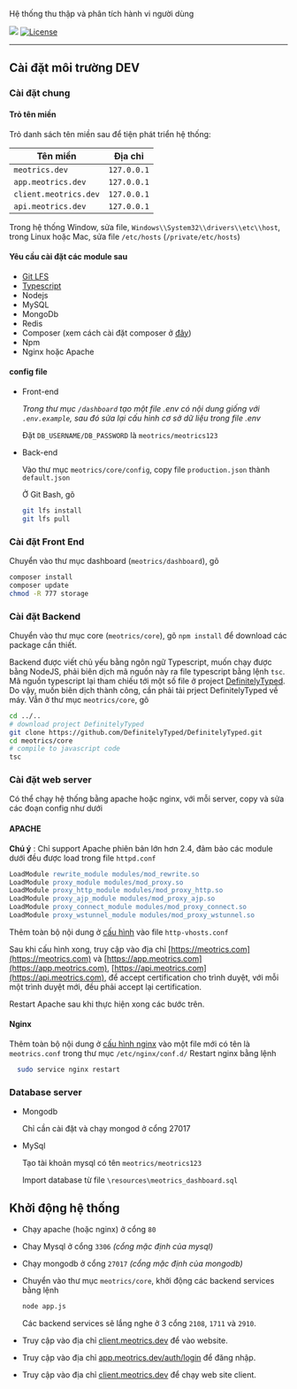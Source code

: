 Hệ thống thu thập và phân tích hành vi người dùng

[![](http://blog.meotrics.com/wp-content/uploads/2016/03/Logo_Blue_word-1.png)](http://meotrics.com) [![License](https://img.shields.io/crates/l/rustc-serialize.svg)](https://opensource.org/licenses/Apache-2.0)
* * *

Cài đặt môi trường DEV
----
### Cài đặt chung

#### Trỏ tên miền

Trỏ danh sách tên miền sau để tiện phát triển hệ thống:

| Tên miền              | Địa chỉ           |
|-----------------------|-------------------|
|`meotrics.dev`         | `127.0.0.1`       |
|`app.meotrics.dev`		  | `127.0.0.1`		    |
|`client.meotrics.dev` 	| `127.0.0.1`		    |
|`api.meotrics.dev`     | `127.0.0.1`       |

Trong hệ thống Window, sửa file, `Windows\\System32\\drivers\\etc\\host`, trong Linux hoặc Mac, sửa file `/etc/hosts` (`/private/etc/hosts`)

#### Yêu cầu cài đặt các module sau
* [Git LFS](https://git-lfs.github.com/)
* [Typescript](https://www.typescriptlang.org/)
* Nodejs
* MySQL
* MongoDb
* Redis
* Composer (xem cách cài đặt composer ở [đây](docs/composerinstall.md))
* Npm
* Nginx hoặc Apache


#### config file
* Front-end

  *Trong thư mục `/dashboard` tạo một file .env có nội dung giống với `.env.example`, sau đó sửa lại cấu hình cơ sở dữ liệu trong file .env*

  Đặt `DB_USERNAME/DB_PASSWORD` là `meotrics/meotrics123`

* Back-end

  Vào thư mục `meotrics/core/config`, copy file `production.json` thành `default.json`

  Ở Git Bash, gõ
  ```bash
  git lfs install
  git lfs pull
  ```

### Cài đặt Front End
Chuyển vào thư mục dashboard (`meotrics/dashboard`), gõ

```bash
composer install
composer update
chmod -R 777 storage
```

### Cài đặt Backend

Chuyển vào thư mục core (`meotrics/core`), gõ `npm install` để download các package cần thiết.

Backend được viết chủ yếu bằng ngôn ngữ Typescript, muốn chạy được bằng NodeJS, phải biên dịch mã
nguồn này ra file typescript bằng lệnh `tsc`. Mã nguồn typescript lại tham chiếu tới một số file ở
project [DefinitelyTyped](https://github.com/DefinitelyTyped/DefinitelyTyped). Do vậy, muốn biên dịch
thành công, cần phải tải prject DefinitelyTyped về máy. Vẫn ở thư mục `meotrics/core`, gõ

```bash
cd ../..
# download project DefinitelyTyped
git clone https://github.com/DefinitelyTyped/DefinitelyTyped.git
cd meotrics/core
# compile to javascript code
tsc
```

### Cài đặt web server
Có thể chạy hệ thống bằng apache hoặc nginx, với mỗi server, copy và sửa các đoạn config như dưới
#### APACHE
**Chú ý** : Chỉ support Apache phiên bản lớn hơn 2.4, đảm bảo các module dưới đều được load trong file `httpd.conf`

```apache
LoadModule rewrite_module modules/mod_rewrite.so
LoadModule proxy_module modules/mod_proxy.so
LoadModule proxy_http_module modules/mod_proxy_http.so
LoadModule proxy_ajp_module modules/mod_proxy_ajp.so
LoadModule proxy_connect_module modules/mod_proxy_connect.so
LoadModule proxy_wstunnel_module modules/mod_proxy_wstunnel.so
```
Thêm toàn bộ nội dung ở [cấu hình](docs/apacheconf.md) vào file `http-vhosts.conf`

Sau khi cấu hình xong, truy cập vào địa chỉ [https://meotrics.com](https://meotrics.com) và [https://app.meotrics.com](https://app.meotrics.com),
[https://api.meotrics.com](https://api.meotrics.com), để accept certification cho trình duyệt, với mỗi một trình duyệt mới, đều phải accept lại
certification.

Restart Apache sau khi thực hiện xong các bước trên.
#### Nginx

Thêm toàn bộ nội dung ở [cấu hình nginx](docs/nginxconf.md) vào một file mới có tên là `meotrics.conf` trong thư mục `/etc/nginx/conf.d/`
Restart nginx bằng lệnh
```sh
  sudo service nginx restart
```
### Database server
* Mongodb

  Chỉ cần cài đặt và chạy mongod ở cổng 27017
* MySql

  Tạo tài khoản mysql có tên `meotrics/meotrics123`

  Import database từ file  `\resources\meotrics_dashboard.sql`

Khởi động hệ thống
---

* Chạy apache (hoặc nginx) ở cổng `80`
* Chay Mysql ở cổng `3306` _(cổng mặc định của mysql)_
* Chạy mongodb ở cổng `27017` _(cổng mặc định của mongodb)_

* Chuyển vào thư mục `meotrics/core`, khởi động các backend services bằng lệnh
  ```bash
  node app.js
  ```
  Các backend services sẽ lắng nghe ở 3 cổng `2108`, `1711` và `2910`.

* Truy cập vào địa chỉ [client.meotrics.dev](client.meotrics.dev) để vào website.
* Truy cập vào địa chỉ [app.meotrics.dev/auth/login](http://app.meotrics.dev/auth/login) để đăng nhập.
* Truy cập vào địa chỉ [client.meotrics.dev](client.meotrics.dev) để chạy web site client.
